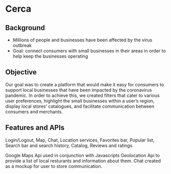 # Cerca

## Background
- Millions of people and businesses have been affected by the virus outbreak
- Goal: connect consumers with small businesses in their areas in order to help keep the businesses operating

## Objective
Our goal was to create a platform that would make it easy for consumers to support local businesses that have been impacted by the coronavirus pandemic. In order to achieve this, we created filters that cater to various user preferences, highlight the small businesses within a user’s region, display local stores’ catalogues, and facilitate communication between consumers and merchants. 

## Features and APIs
Login/Logout, Map, Chat, Location services, Favorites bar, Popular list, Search bar and search history, Catalog, Reviews and ratings

Google Maps Api used in conjunction with Javascripts Geolocation Api to provide a list of local resturants and information about them.
Chat created as a mockup for user to store communication.


